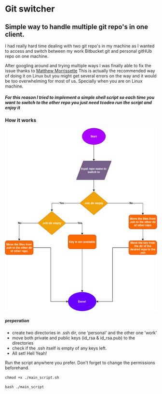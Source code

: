 # Git switcher
## Simple way to handle multiple git repo's in one client.
I had really hard time dealing with two git repo's in my machine as I wanted to access and switch between my work Bitbucket git and personal gitHUb repo on one machine.

After googling around and trying multiple ways I was finally able to fix the issue thanks to [Matthew Morrissette](https://gist.github.com/yinzara/bbedc35798df0495a4fdd27857bca2c1) This is actually the recommended way of doing it on Linux but you might get several errors on the way and it would be too overwhelming for most of us. Specially when you are on Linux machine.
##### For this reason I tried to implement a simple shell script so each time you want to switch to the other repo you just need tcodeo run the script and enjoy it

### How it works
![flowchart](https://github.com/alibk95/ssh_script/blob/master/ssh_flowchart.png "Diagram")

##### preperation
- create two directories in .ssh dir, one 'personal' and the other one 'work'
- move both private and public keys (id_rsa & id_rsa.pub) to the directories
- check if the .ssh itself is empty of any keys left.
- All set! Hell Yeah!

Run the script anywhere you prefer. Don't forget to change the permissions beforehand.

`chmod +x ./main_script.sh`

`bash ./main_script`
